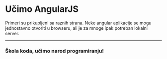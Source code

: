 # Učimo AngularJS

Primeri su prikupljeni sa raznih strana. Neke angular aplikacije se mogu jednostavno otvoriti u browseru, ali je za mnoge ipak potreban lokalni server.

---
### Škola koda, učimo narod programiranju!
